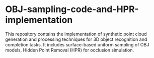 # OBJ-sampling-code-and-HPR-implementation
This repository contains the implementation of synthetic point cloud generation and processing techniques for 3D object recognition and completion tasks. It includes surface-based uniform sampling of OBJ models, Hidden Point Removal (HPR) for occlusion simulation.
